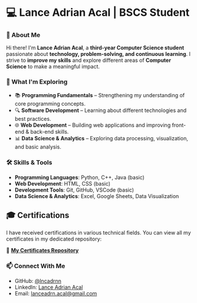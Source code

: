 # 💻 Lance Adrian Acal | BSCS Student

### 🚀 About Me  
Hi there! I'm **Lance Adrian Acal**, a **third-year Computer Science student** passionate about **technology, problem-solving, and continuous learning**. I strive to **improve my skills** and explore different areas of **Computer Science** to make a meaningful impact.

### 📌 What I'm Exploring  
- 📚 **Programming Fundamentals** – Strengthening my understanding of core programming concepts.  
- 🔍 **Software Development** – Learning about different technologies and best practices.
- 🌐 **Web Development** – Building web applications and improving front-end & back-end skills.
- 📊 **Data Science & Analytics** – Exploring data processing, visualization, and basic analysis.  

### 🛠️ Skills & Tools  
- **Programming Languages**: Python, C++, Java (basic)
- **Web Development**: HTML, CSS (basic) 
- **Development Tools**: Git, GitHub, VSCode (basic)
- **Data Science & Analytics**: Excel, Google Sheets, Data Visualization

## 🎓 Certifications  

I have received certifications in various technical fields. You can view all my certificates in my dedicated repository:  

📜 **[My Certificates Repository](https://github.com/lncadrnn/certificates)**  

### 📫 Connect With Me  
- GitHub: [@lncadrnn](https://github.com/lncadrnn)
- LinkedIn: [Lance Adrian Acal](https://www.linkedin.com/in/lncadrnn)  
- Email: [lanceadrn.acal@gmail.com](mailto:lanceadrn.acal@gmail.com)  

